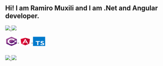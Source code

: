 ## Hi! I am Ramiro Muxili and I am .Net and Angular developer.

<div>
  <a href="https://github.com/Ramiro925">
  <img height="180em" src="https://github-readme-stats.vercel.app/api?username=Ramiro925&show_icons=true&theme=dracula&include_all_commits=true&count_private=true"/>
  <img height="180em" src="https://github-readme-stats.vercel.app/api/top-langs?username=Ramiro925&layout=compact&langs_count=16&theme=dracula"/>
</div>

<div style="display:inline_block"><br>
  <img align="center" alt="Csharp" height="30" width="40" src="https://raw.githubusercontent.com/devicons/devicon/master/icons/csharp/csharp-original.svg">
  <img align="center" alt="Angular" height="30" width="40" src="https://raw.githubusercontent.com/devicons/devicon/master/icons/angular/angular-original.svg">
  <img align="center" alt="TypeScript" height="30" width="40" src="https://raw.githubusercontent.com/devicons/devicon/master/icons/typescript/typescript-plain.svg">
</div>

##

<div>
  <a href="https://www.linkedin.com/in/linkedin.com/in/ramiro-muxili-307670210" target="_blank">
    <img src="https://img.shields.io/badge/-LinkedIn-%230077B5?style=for-the-badge&logo=linkedin&logoColor=white" target="_blank"">
  </a>
  <a href="mailto:ramiromuxili951@.com">
    <img src="https://img.shields.io/badge/-Gmail-%23333?style=for-the-badge&logo=gmail&logoColor=white" target="_blank"">
  </a>
</div>
